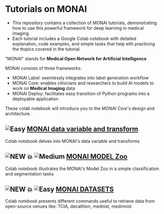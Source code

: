 # Tutorials on MONAI
- This repository contains a collection of MONAI tutorials, demonstrating how to use this powerful framework for deep learning in medical imaging. 
- Each tutorial includes a Google Colab notebook with detailed explanation, code examples, and simple tasks that help eith practicing the ttopics covered in the tutorial.

"MONAI" stands for **Medical Open Network for Artificial Intelligence**

MONAI consists of three frameworks:
*   MONAI Label: seemlessly integrates into label generation workflow
*   MONAI Core: enables clinicians and researchers to build AI models to work on **Medical Imaging** data
*   MONAI Deploy: facilitates easy transition of Python programs into a deployable application


These colab notebook will introduce you to the *MONAI Core*'s design and architecture. 

## ![Easy](https://img.shields.io/badge/Difficulty-Easy-green) [MONAI data variable and transform](https://github.com/rashwinr/MONAI_tutorials/blob/main/MONAI_data_Transforms.ipynb)
  Colab notebook delves into MONAI's data variable and transforms
## ![NEW 💥](https://img.shields.io/badge/NEW-💥-red) ![Medium](https://img.shields.io/badge/Difficulty-Medium-yellow) [MONAI MODEL Zoo](https://github.com/rashwinr/MONAI_tutorials/blob/main/MONAI_Model_Zoo.ipynb)
  Colab notebook illustrates the MONAI's Model Zoo in a simple classification and segmentation tasks
## ![NEW 💥](https://img.shields.io/badge/NEW-💥-red) ![Easy](https://img.shields.io/badge/Difficulty-Easy-green) [MONAI DATASETS](https://github.com/rashwinr/MONAI_tutorials/blob/main/MONAI_datasets.ipynb)
  Colab notebook presents different commands useful to retrieve data from open-source venues like: TCIA, decathlon, mednist, medmnist
